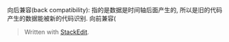 向后兼容(back compatibility): 指的是数据是时间轴后面产生的, 所以是旧的代码产生的数据能被新的代码识别.
向前兼容(


> Written with [StackEdit](https://stackedit.io/).
<!--stackedit_data:
eyJoaXN0b3J5IjpbLTIwNjg4NDkzMzJdfQ==
-->